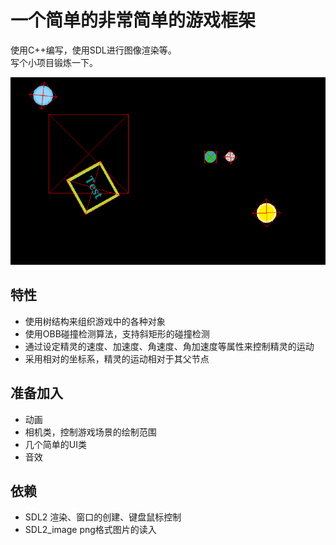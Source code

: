 # 一个简单的非常简单的游戏框架
使用C++编写，使用SDL进行图像渲染等。  
写个小项目锻炼一下。  

![image](preview1.png)

## 特性
* 使用树结构来组织游戏中的各种对象
* 使用OBB碰撞检测算法，支持斜矩形的碰撞检测
* 通过设定精灵的速度、加速度、角速度、角加速度等属性来控制精灵的运动
* 采用相对的坐标系，精灵的运动相对于其父节点

## 准备加入
* 动画
* 相机类，控制游戏场景的绘制范围
* 几个简单的UI类
* 音效

## 依赖
* SDL2 渲染、窗口的创建、键盘鼠标控制
* SDL2_image png格式图片的读入
